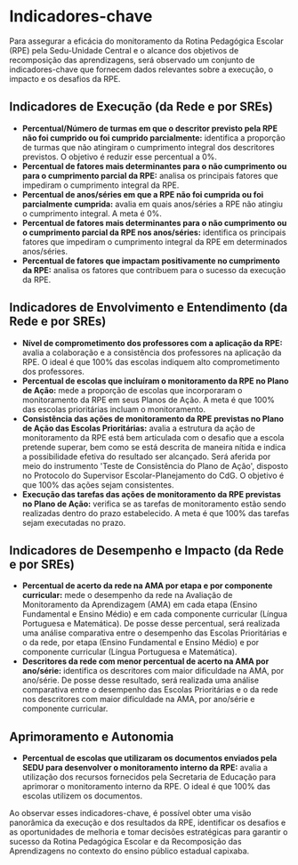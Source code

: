 # Indicadores-chave

Para assegurar a eficácia do monitoramento da Rotina Pedagógica Escolar (RPE) pela Sedu-Unidade Central e o alcance dos objetivos de recomposição das aprendizagens, será observado um conjunto de indicadores-chave que fornecem dados relevantes sobre a execução, o impacto e os desafios da RPE.

## Indicadores de Execução (da Rede e por SREs)

- **Percentual/Número de turmas em que o descritor previsto pela RPE não foi cumprido ou foi cumprido parcialmente:** identifica a proporção de turmas que não atingiram o cumprimento integral dos descritores previstos. O objetivo é reduzir esse percentual a 0%.
- **Percentual de fatores mais determinantes para o não cumprimento ou para o cumprimento parcial da RPE:** analisa os principais fatores que impediram o cumprimento integral da RPE.
- **Percentual de anos/séries em que a RPE não foi cumprida ou foi parcialmente cumprida:** avalia em quais anos/séries a RPE não atingiu o cumprimento integral. A meta é 0%.
- **Percentual de fatores mais determinantes para o não cumprimento ou o cumprimento parcial da RPE nos anos/séries:** identifica os principais fatores que impediram o cumprimento integral da RPE em determinados anos/séries.
- **Percentual de fatores que impactam positivamente no cumprimento da RPE:** analisa os fatores que contribuem para o sucesso da execução da RPE.

## Indicadores de Envolvimento e Entendimento (da Rede e por SREs)

- **Nível de comprometimento dos professores com a aplicação da RPE:** avalia a colaboração e a consistência dos professores na aplicação da RPE. O ideal é que 100% das escolas indiquem alto comprometimento dos professores.
- **Percentual de escolas que incluíram o monitoramento da RPE no Plano de Ação:** mede a proporção de escolas que incorporaram o monitoramento da RPE em seus Planos de Ação. A meta é que 100% das escolas prioritárias incluam o monitoramento.
- **Consistência das ações de monitoramento da RPE previstas no Plano de Ação das Escolas Prioritárias:** avalia a estrutura da ação de monitoramento da RPE está bem articulada com o desafio que a escola pretende superar, bem como se está descrita de maneira nítida e indica a possibilidade efetiva do resultado ser alcançado. Será aferida por meio do instrumento 'Teste de Consistência do Plano de Ação', disposto no Protocolo do Supervisor Escolar-Planejamento do CdG. O objetivo é que 100% das ações sejam consistentes.
- **Execução das tarefas das ações de monitoramento da RPE previstas no Plano de Ação:** verifica se as tarefas de monitoramento estão sendo realizadas dentro do prazo estabelecido. A meta é que 100% das tarefas sejam executadas no prazo.

## Indicadores de Desempenho e Impacto (da Rede e por SREs)

- **Percentual de acerto da rede na AMA por etapa e por componente curricular:** mede o desempenho da rede na Avaliação de Monitoramento da Aprendizagem (AMA) em cada etapa (Ensino Fundamental e Ensino Médio) e em cada componente curricular (Língua Portuguesa e Matemática). De posse desse percentual, será realizada uma análise comparativa entre o desempenho das Escolas Prioritárias e o da rede, por etapa (Ensino Fundamental e Ensino Médio) e por componente curricular (Língua Portuguesa e Matemática).
- **Descritores da rede com menor percentual de acerto na AMA por ano/série:** identifica os descritores com maior dificuldade na AMA, por ano/série. De posse desse resultado, será realizada uma análise comparativa entre o desempenho das Escolas Prioritárias e o da rede nos descritores com maior dificuldade na AMA, por ano/série e componente curricular.

## Aprimoramento e Autonomia

- **Percentual de escolas que utilizaram os documentos enviados pela SEDU para desenvolver o monitoramento interno da RPE:** avalia a utilização dos recursos fornecidos pela Secretaria de Educação para aprimorar o monitoramento interno da RPE. O ideal é que 100% das escolas utilizem os documentos.

Ao observar esses indicadores-chave, é possível obter uma visão panorâmica da execução e dos resultados da RPE, identificar os desafios e as oportunidades de melhoria e tomar decisões estratégicas para garantir o sucesso da Rotina Pedagógica Escolar e da Recomposição das Aprendizagens no contexto do ensino público estadual capixaba.
